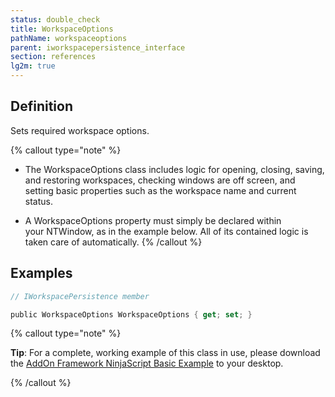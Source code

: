 ```yaml
---
status: double_check
title: WorkspaceOptions
pathName: workspaceoptions
parent: iworkspacepersistence_interface
section: references
lg2m: true
---
```


## Definition

Sets required workspace options.

{% callout type="note" %}

- The WorkspaceOptions class includes logic for opening, closing, saving, and restoring workspaces, checking windows are off screen, and setting basic properties such as the workspace name and current status.

- A WorkspaceOptions property must simply be declared within your NTWindow, as in the example below. All of its contained logic is taken care of automatically.
{% /callout %}

## Examples

```csharp
// IWorkspacePersistence member

public WorkspaceOptions WorkspaceOptions { get; set; }
```

{% callout type="note" %}

**Tip**: For a complete, working example of this class in use, please download the [AddOn Framework NinjaScript Basic Example](AddOn_Framework_NinjaScript_Basic.zip) to your desktop.

{% /callout %}
